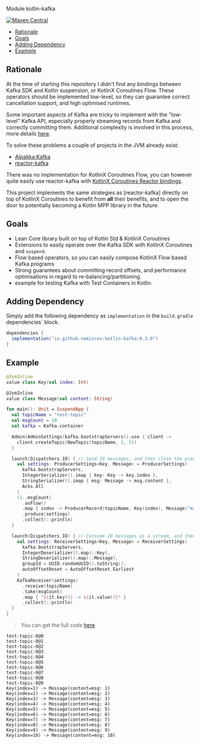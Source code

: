 Module kotlin-kafka

[![Maven Central](https://img.shields.io/maven-central/v/io.github.nomisrev/kotlin-kafka?color=4caf50&label=latest%20release)](https://maven-badges.herokuapp.com/maven-central/io.github.nomisrev/kotlin-kafka)

<!--- TOC -->

* [Rationale](#rationale)
* [Goals](#goals)
* [Adding Dependency](#adding-dependency)
* [Example](#example)

<!--- END -->

## Rationale

At the time of starting this repository I didn't find any bindings between Kafka SDK and Kotlin suspension, or KotlinX Coroutines Flow.
These operators should be implemented low-level, so they can guarantee correct cancellation support, and high optimised runtimes.

Some important aspects of Kafka are tricky to implement with the "low-level" Kafka API,
especially properly streaming records from Kafka and correctly committing them.
Additional complexity is involved in this process, more details [here](https://tuleism.github.io/blog/2021/parallel-backpressured-kafka-consumer/).

To solve these problems a couple of projects in the JVM already exist:
 - [Alpakka Kafka](https://github.com/akka/alpakka-kafka)
 - [reactor-kafka](https://github.com/reactor/reactor-kafka)

There was no implementation for KotlinX Coroutines Flow,
you can however quite easily use reactor-kafka with [KotlinX Coroutines Reactor bindings](https://github.com/Kotlin/kotlinx.coroutines/blob/master/reactive/kotlinx-coroutines-reactor/README.md).

This project implements the same strategies as [reactor-kafka] directly on top of KotlinX Coroutines to benefit from **all** their benefits,
and to open the door to potentially becoming a Kotlin MPP library in the future.

## Goals

- Lean Core library built on top of Kotlin Std & KotlinX Coroutines
- Extensions to easily operate over the Kafka SDK with KotlinX Coroutines and `suspend`.
- Flow based operators, so you can easily compose KotlinX Flow based Kafka programs
- Strong guarantees about committing record offsets, and performance optimisations in regard to re-balancing/partitioning.
- example for testing Kafka with Test Containers in Kotlin.

## Adding Dependency

Simply add the following dependency as `implementation` in the `build.gradle` dependencies` block.

```groovy
dependencies {
  implementation("io.github.nomisrev:kotlin-kafka:0.3.0")
}
```

## Example

<!--- INCLUDE
import arrow.continuations.SuspendApp
import io.github.nomisRev.kafka.Acks
import io.github.nomisRev.kafka.Admin
import io.github.nomisRev.kafka.AdminSettings
import io.github.nomisRev.kafka.ProducerSettings
import io.github.nomisRev.kafka.createTopic
import io.github.nomisRev.kafka.imap
import io.github.nomisRev.kafka.map
import io.github.nomisRev.kafka.produce
import io.github.nomisRev.kafka.receiver.AutoOffsetReset
import io.github.nomisRev.kafka.receiver.KafkaReceiver
import io.github.nomisRev.kafka.receiver.ReceiverSettings
import kotlinx.coroutines.Dispatchers
import kotlinx.coroutines.flow.asFlow
import kotlinx.coroutines.flow.map
import kotlinx.coroutines.flow.take
import kotlinx.coroutines.launch
import org.apache.kafka.clients.admin.NewTopic
import org.apache.kafka.clients.producer.ProducerRecord
import org.apache.kafka.common.serialization.IntegerDeserializer
import org.apache.kafka.common.serialization.IntegerSerializer
import org.apache.kafka.common.serialization.StringDeserializer
import org.apache.kafka.common.serialization.StringSerializer
import java.util.UUID
-->

```kotlin
@JvmInline
value class Key(val index: Int)

@JvmInline
value class Message(val content: String)

fun main(): Unit = SuspendApp {
  val topicName = "test-topic"
  val msgCount = 10
  val kafka = Kafka.container

  Admin(AdminSettings(kafka.bootstrapServers)).use { client ->
    client.createTopic(NewTopic(topicName, 1, 1))
  }

  launch(Dispatchers.IO) { // Send 20 messages, and then close the producer
    val settings: ProducerSettings<Key, Message> = ProducerSettings(
      kafka.bootstrapServers,
      IntegerSerializer().imap { key: Key -> key.index },
      StringSerializer().imap { msg: Message -> msg.content },
      Acks.All
    )
    (1..msgCount)
      .asFlow()
      .map { index -> ProducerRecord(topicName, Key(index), Message("msg: $index")) }
      .produce(settings)
      .collect(::println)
  }

  launch(Dispatchers.IO) { // Consume 20 messages as a stream, and then close the consumer
    val settings: ReceiverSettings<Key, Message> = ReceiverSettings(
      kafka.bootstrapServers,
      IntegerDeserializer().map(::Key),
      StringDeserializer().map(::Message),
      groupId = UUID.randomUUID().toString(),
      autoOffsetReset = AutoOffsetReset.Earliest
    )
    KafkaReceiver(settings)
      .receive(topicName)
      .take(msgCount)
      .map { "${it.key()} -> ${it.value()}" }
      .collect(::println)
  }
}
```

> You can get the full code [here](guide/example/example-readme-01.kt).

```text
test-topic-0@0
test-topic-0@1
test-topic-0@2
test-topic-0@3
test-topic-0@4
test-topic-0@5
test-topic-0@6
test-topic-0@7
test-topic-0@8
test-topic-0@9
Key(index=1) -> Message(content=msg: 1)
Key(index=2) -> Message(content=msg: 2)
Key(index=3) -> Message(content=msg: 3)
Key(index=4) -> Message(content=msg: 4)
Key(index=5) -> Message(content=msg: 5)
Key(index=6) -> Message(content=msg: 6)
Key(index=7) -> Message(content=msg: 7)
Key(index=8) -> Message(content=msg: 8)
Key(index=9) -> Message(content=msg: 9)
Key(index=10) -> Message(content=msg: 10)
```
